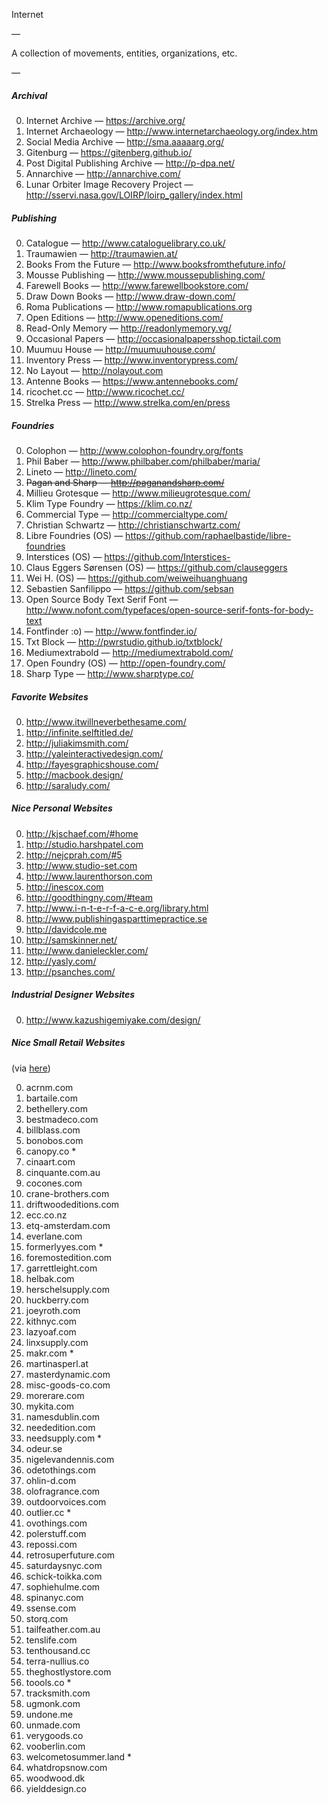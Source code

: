 Internet

—

A collection of movements, entities, organizations, etc.

—

##### Archival

0. Internet Archive — https://archive.org/
1. Internet Archaeology — http://www.internetarchaeology.org/index.htm
1. Social Media Archive — http://sma.aaaaarg.org/
2. Gitenburg — https://gitenberg.github.io/
3. Post Digital Publishing Archive — http://p-dpa.net/
4. Annarchive — http://annarchive.com/
5. Lunar Orbiter Image Recovery Project — http://sservi.nasa.gov/LOIRP/loirp_gallery/index.html

##### Publishing

0. Catalogue — http://www.cataloguelibrary.co.uk/
1. Traumawien — http://traumawien.at/
2. Books From the Future — http://www.booksfromthefuture.info/
3. Mousse Publishing — http://www.moussepublishing.com/
4. Farewell Books — http://www.farewellbookstore.com/
5. Draw Down Books — http://www.draw-down.com/
6. Roma Publications — http://www.romapublications.org
7. Open Editions — http://www.openeditions.com/
8. Read-Only Memory — http://readonlymemory.vg/
9. Occasional Papers — http://occasionalpapersshop.tictail.com
10. Muumuu House — http://muumuuhouse.com/
11. Inventory Press — http://www.inventorypress.com/
12. No Layout — http://nolayout.com
13. Antenne Books — https://www.antennebooks.com/
14. ricochet.cc — http://www.ricochet.cc/
15. Strelka Press — http://www.strelka.com/en/press

##### Foundries

0. Colophon — http://www.colophon-foundry.org/fonts
1. Phil Baber — http://www.philbaber.com/philbaber/maria/
2. Lineto — http://lineto.com/
3. ~~Pagan and Sharp — http://paganandsharp.com/~~
4. Millieu Grotesque — http://www.milieugrotesque.com/
5. Klim Type Foundry — https://klim.co.nz/
6. Commercial Type — http://commercialtype.com/
7. Christian Schwartz — http://christianschwartz.com/
8. Libre Foundries (OS) — https://github.com/raphaelbastide/libre-foundries
9. Interstices (OS) — https://github.com/Interstices-
8. Claus Eggers Sørensen (OS) — https://github.com/clauseggers
9. Wei H. (OS) — https://github.com/weiweihuanghuang
10. Sebastien Sanfilippo — https://github.com/sebsan
11. Open Source Body Text Serif Font — http://www.nofont.com/typefaces/open-source-serif-fonts-for-body-text
12. Fontfinder :o) — http://www.fontfinder.io/
13. Txt Block — http://pwrstudio.github.io/txtblock/
14. Mediumextrabold — http://mediumextrabold.com/
15. Open Foundry (OS) — http://open-foundry.com/
16. Sharp Type — http://www.sharptype.co/

##### Favorite Websites

0. http://www.itwillneverbethesame.com/
0. http://infinite.selftitled.de/
1. http://juliakimsmith.com/
2. http://yaleinteractivedesign.com/
3. http://fayesgraphicshouse.com/
4. http://macbook.design/
5. http://saraludy.com/

##### Nice Personal Websites

0. http://kjschaef.com/#home
1. http://studio.harshpatel.com
2. http://nejcprah.com/#5
3. http://www.studio-set.com
4. http://www.laurenthorson.com
5. http://inescox.com
6. http://goodthingny.com/#team
7. http://www.i-n-t-e-r-f-a-c-e.org/library.html
8. http://www.publishingasparttimepractice.se
9. http://davidcole.me
10. http://samskinner.net/
11. http://www.danieleckler.com/
12. http://yasly.com/
13. http://psanches.com/

##### Industrial Designer Websites

0. http://www.kazushigemiyake.com/design/

##### Nice Small Retail Websites

(via [here](https://medium.com/@pieratt/a-big-list-of-small-retailers-with-nice-sites-35f58abbd097#.5kbqpab0s))

0. acrnm.com 
1. bartaile.com
2. bethellery.com
3. bestmadeco.com
4. billblass.com
5. bonobos.com
0. canopy.co *
0. cinaart.com
0. cinquante.com.au
0. cocones.com
0. crane-brothers.com
0. driftwoodeditions.com
0. ecc.co.nz 
0. etq-amsterdam.com
0. everlane.com
0. formerlyyes.com *
0. foremostedition.com
0. garrettleight.com
0. helbak.com
0. herschelsupply.com
0. huckberry.com
0. joeyroth.com 
0. kithnyc.com
0. lazyoaf.com
0. linxsupply.com
0. makr.com *
0. martinasperl.at
0. masterdynamic.com
0. misc-goods-co.com
0. morerare.com
0. mykita.com
0. namesdublin.com
0. neededition.com
0. needsupply.com *
0. odeur.se
0. nigelevandennis.com
0. odetothings.com
0. ohlin-d.com
0. olofragrance.com
0. outdoorvoices.com
0. outlier.cc *
0. ovothings.com
0. polerstuff.com
0. repossi.com
0. retrosuperfuture.com
0. saturdaysnyc.com 
0. schick-toikka.com
0. sophiehulme.com
0. spinanyc.com
0. ssense.com
0. storq.com
0. tailfeather.com.au
0. tenslife.com
0. tenthousand.cc
0. terra-nullius.co
0. theghostlystore.com
0. toools.co *
0. tracksmith.com
0. ugmonk.com
0. undone.me
0. unmade.com
0. verygoods.co
0. vooberlin.com
0. welcometosummer.land *
0. whatdropsnow.com
0. woodwood.dk
0. yielddesign.co
